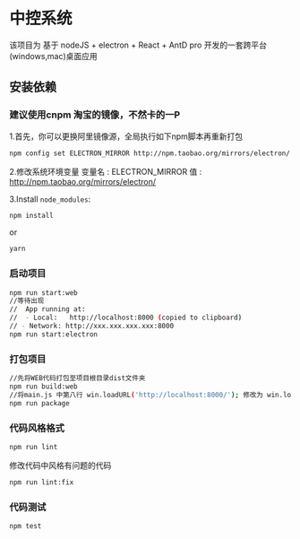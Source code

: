 # 中控系统

该项目为 基于 nodeJS + electron + React + AntD pro 开发的一套跨平台(windows,mac)桌面应用

## 安装依赖

### 建议使用cnpm 淘宝的镜像，不然卡的一P
1.首先，你可以更换阿里镜像源，全局执行如下npm脚本再重新打包 
```bash
npm config set ELECTRON_MIRROR http://npm.taobao.org/mirrors/electron/
```
2.修改系统环境变量
 变量名 : ELECTRON_MIRROR  值 : http://npm.taobao.org/mirrors/electron/

3.Install `node_modules`:

```bash
npm install
```

or

```bash
yarn
```

### 启动项目

```bash
npm run start:web
//等待出现
//  App running at:
//  - Local:   http://localhost:8000 (copied to clipboard)
// - Network: http://xxx.xxx.xxx.xxx:8000
npm run start:electron
```

### 打包项目

```bash
//先将WEB代码打包至项目根目录dist文件夹
npm run build:web
//将main.js 中第八行 win.loadURL('http://localhost:8000/'); 修改为 win.loadURL(`file://${__dirname}/dist/index.html`)
npm run package
```

### 代码风格格式

```bash
npm run lint
```

修改代码中风格有问题的代码

```bash
npm run lint:fix
```

### 代码测试

```bash
npm test
```





